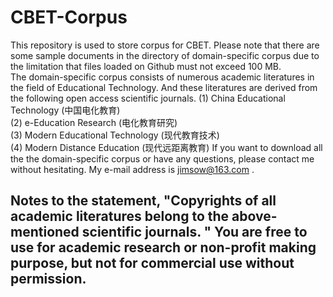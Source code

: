# CBET-Corpus
This repository is used to store corpus for CBET. Please note that there are some sample documents in the directory of domain-specific corpus due to the limitation that files loaded on Github must not exceed 100 MB. <br />
The domain-specific corpus consists of numerous academic literatures in the field of Educational Technology. And these literatures are derived from the following open access scientific journals.
    (1) China Educational Technology (中国电化教育) <br />
    (2) e-Education Research (电化教育研究) <br />
    (3) Modern Educational Technology (现代教育技术) <br />
    (4) Modern Distance Education (现代远距离教育)
If you want to download all the the domain-specific corpus or have any questions, please contact me without hesitating. My e-mail address is <a> jimsow@163.com </a>.

<h2>Notes to the statement, "Copyrights of all academic literatures belong to the above-mentioned scientific journals. " You are free to use for academic research or non-profit making purpose, but not for commercial use without permission.</h2>

